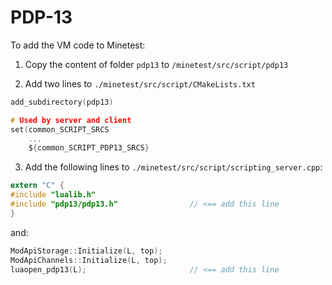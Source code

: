 # PDP-13

To add the VM code to Minetest:

1. Copy the content of folder `pdp13` to `/minetest/src/script/pdp13`

   

2. Add two lines to `./minetest/src/script/CMakeLists.txt`

```c
add_subdirectory(pdp13)

# Used by server and client
set(common_SCRIPT_SRCS
	...
	${common_SCRIPT_PDP13_SRCS}
```



3. Add the following lines to `./minetest/src/script/scripting_server.cpp`:

```c
extern "C" {
#include "lualib.h"
#include "pdp13/pdp13.h" 				// <== add this line
}
```

and:

```c
ModApiStorage::Initialize(L, top);
ModApiChannels::Initialize(L, top);
luaopen_pdp13(L);  						// <== add this line
```

